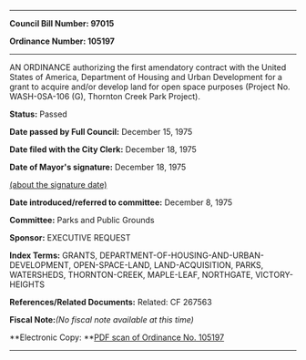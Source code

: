 

********

**Council Bill Number: 97015**
   
**Ordinance Number: 105197**
********

 AN ORDINANCE authorizing the first amendatory contract with the United States of America, Department of Housing and Urban Development for a grant to acquire and/or develop land for open space purposes (Project No. WASH-0SA-106 (G), Thornton Creek Park Project).

**Status:** Passed
   
**Date passed by Full Council:** December 15, 1975
   
**Date filed with the City Clerk:** December 18, 1975
   
**Date of Mayor's signature:** December 18, 1975
   
[(about the signature date)](/~public/approvaldate.htm)
   
   
   
**Date introduced/referred to committee:** December 8, 1975
   
**Committee:** Parks and Public Grounds
   
**Sponsor:** EXECUTIVE REQUEST
   
   
**Index Terms:** GRANTS, DEPARTMENT-OF-HOUSING-AND-URBAN-DEVELOPMENT, OPEN-SPACE-LAND, LAND-ACQUISITION, PARKS, WATERSHEDS, THORNTON-CREEK, MAPLE-LEAF, NORTHGATE, VICTORY-HEIGHTS

**References/Related Documents:** Related: CF 267563

**Fiscal Note:**_(No fiscal note available at this time)_

**Electronic Copy: **[PDF scan of Ordinance No. 105197](/~archives/Ordinances/Ord_105197.pdf)

********

